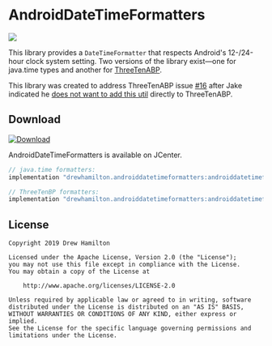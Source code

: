 # AndroidDateTimeFormatters
[![](https://github.com/drewhamilton/AndroidDateTimeFormatters/workflows/CI/badge.svg?branch=master)](https://github.com/drewhamilton/AndroidDateTimeFormatters/actions?query=workflow%3ACI+branch%3Amaster)

This library provides a `DateTimeFormatter` that respects Android's 12-/24-hour clock system setting. Two versions of
the library exist—one for java.time types and another for [ThreeTenABP](https://github.com/JakeWharton/ThreeTenABP).

This library was created to address ThreeTenABP issue [#16](https://github.com/JakeWharton/ThreeTenABP/issues/16) after
Jake indicated he
[does not want to add this util](https://github.com/JakeWharton/ThreeTenABP/pull/103#issuecomment-498429319) directly to
ThreeTenABP.

## Download
[ ![Download](https://api.bintray.com/packages/drewhamilton/AndroidDateTimeFormatters/AndroidDateTimeFormatters-JavaTime/images/download.svg) ](https://bintray.com/drewhamilton/AndroidDateTimeFormatters)

AndroidDateTimeFormatters is available on JCenter.

```groovy
// java.time formatters:
implementation "drewhamilton.androiddatetimeformatters:androiddatetimeformatters-javatime:$version"

// ThreeTenBP formatters:
implementation "drewhamilton.androiddatetimeformatters:androiddatetimeformatters-threetenbp:$version"
```

## License
```
Copyright 2019 Drew Hamilton

Licensed under the Apache License, Version 2.0 (the "License");
you may not use this file except in compliance with the License.
You may obtain a copy of the License at

    http://www.apache.org/licenses/LICENSE-2.0

Unless required by applicable law or agreed to in writing, software
distributed under the License is distributed on an "AS IS" BASIS,
WITHOUT WARRANTIES OR CONDITIONS OF ANY KIND, either express or implied.
See the License for the specific language governing permissions and
limitations under the License.
```
